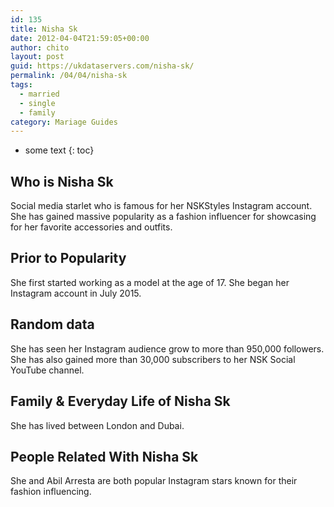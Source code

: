 ```yaml
---
id: 135
title: Nisha Sk
date: 2012-04-04T21:59:05+00:00
author: chito
layout: post
guid: https://ukdataservers.com/nisha-sk/
permalink: /04/04/nisha-sk  
tags:
  - married
  - single
  - family
category: Mariage Guides
---
```


* some text
{: toc}


## Who is  Nisha Sk
                  
                  
                  
Social media starlet who is famous for her NSKStyles Instagram account. She has gained massive popularity as a fashion influencer for showcasing for her favorite accessories and outfits. 
                  
                
                
                
## Prior to Popularity 
                  
                  
                  
She first started working as a model at the age of 17. She began her Instagram account in July 2015. 
                  
                
                
                
## Random data 
                  
                  
                  
She has seen her Instagram audience grow to more than 950,000 followers. She has also gained more than 30,000 subscribers to her NSK Social YouTube channel. 
                  
                
                
                
## Family & Everyday Life of Nisha Sk
                  
                  
                  
She has lived between London and Dubai. 
                  
                
                
                
## People Related With  Nisha Sk
                  
                  
                  
She and Abil Arresta are both popular Instagram stars known for their fashion influencing. 
                  
                
              
            
          
          
          
    
    
  
